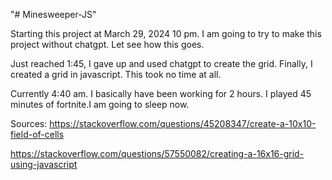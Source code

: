 "# Minesweeper-JS" 

Starting this project at March 29, 2024 10 pm. I am going to try to make this project without chatgpt. Let see how this goes.

Just reached 1:45, I gave up and used chatgpt to create the grid. Finally, I created a grid in javascript. This took no time at all.

Currently 4:40 am. I basically have been working for 2 hours. I played 45 minutes of fortnite.I am going to sleep now.

Sources:
https://stackoverflow.com/questions/45208347/create-a-10x10-field-of-cells

https://stackoverflow.com/questions/57550082/creating-a-16x16-grid-using-javascript

